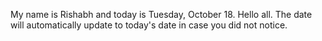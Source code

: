 My name is Rishabh and today is Tuesday, October 18. Hello all. The date will automatically update to today's date in case you did not notice.
